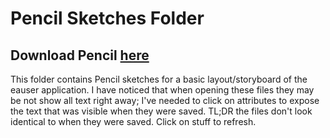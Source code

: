 # Pencil Sketches Folder

## Download Pencil [here](http://pencil.evolus.vn/Downloads.html)

This folder contains Pencil sketches for a basic layout/storyboard of the
eauser application. I have noticed that when opening these files they may 
be not show all text right away; I've needed to click on attributes to expose
the text that was visible when they were saved.
TL;DR the files don't look identical to when they were saved. Click on stuff 
to refresh.
